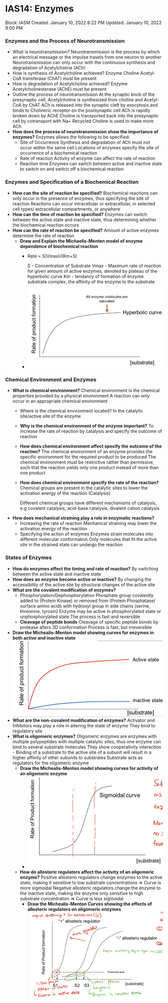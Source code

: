 # IAS14: Enzymes

Block: IASM
Created: January 10, 2022 8:22 PM
Updated: January 10, 2022 9:00 PM
### Enzymes and the Process of Neurotransmission
- What is neurotransmission?
    Neurotransmission is the process by which an electrical message or the impulse travels from one neuron to another
    Neurotransmission can only occur with the continuous synthesis and degradation of Acetylcholine (ACh)
- How is synthesis of Acetylcholine achieved?
    Enzyme Choline Acetyl-CoA transferase (ChAT) must be present
- How is degradation of Acetylcholine achieved?
    Enzyme Acetylcholinesterase (AChE) must be present
- Outline the process of neurotransmission
    At the synaptic knob of the presynaptic cell, Acetylcholine is synthesized from choline and Acetyl-CoA by ChAT
    ACh is released into the synaptic cleft by exocytosis and binds to Cholineric receptor on the postsynaptic cell
    ACh is rapidly broken down by AChE
    Choline is transported back into the presynaptic cell by cotransport with Na+
    Recycled Choline is used to make more ACh
- **How does the process of neurotransmission show the importance of enzymes?**
    Enzymes allows the following to be specified:
	- Site of Occurrence
	    Synthesis and degradation of ACh must not occur within the same cell
	    Locations of enzymes specify the site of occurrence of a biochemical reaction
	- Rate of reaction
	    Activity of enzyme can affect the rate of reaction
	- Reaction time
	    Enzymes can switch between active and inactive state to switch on and switch off a biochemical reaction
### Enzymes and Specification of a Biochemical Reaction
- **How can the site of reaction be specified?**
    Biochemical reactions can only occur in the presence of enzymes, thus specifying the site of reaction
    Reactions can occur intracellular or extracellular, in selected cell types/ extracellular compartments, or anywhere
- **How can the time of reaction be specified?**
    Enzymes can switch between the active state and inactive state, thus determining whether the biochemical reaction occurs
- **How can the rate of reaction be specified?**
    Amount of active enzymes determine the rate of reaction
	- **Draw and Explain the Michaelis-Menten model of enzyme dependence of biochemical reaction**
		- Rate = S(Vmax)/(Km+S)
		    
		    S - Concentration of Substrate
		    Vmax - Maximum rate of reaction for given amount of active enzymes, denoted by plateau of the hyperbolic curve
		    Km - tendancy of formation of enzyme substrate complex, the affinity of the enzyme to the substrate
		- ![Untitled](IAS14%20Enzymes%206e688a72500d4b14a1f33a4cea9cda9c/Untitled.jpeg)
### Chemical Environment and Enzymes
- **What is chemical environment?**
    Chemical environment is the chemical properties provided by a physical environment
    A reaction can only occur in an appropriate chemical environment
	- Where is the chemical environment located?
	    In the catalytic site/active site of the enzyme
	- **Why is the chemical environment of the enzyme important?**
	    To increase the rate of reaction by catalysis and specify the outcome of reaction
	- **How does chemical environment affect specify the outcome of the reaction?**
	    The chemical environment of an enzyme provides the specific environment for the required product to be produced
	    The chemical environment must be restrictive rather than permissive, such that the reaction yields only one product instead of more than one product
	- **How does chemical environment specify the rate of the reaction?**
	    Chemical groups are present in the catalytic sites to lower the activation energy of the reaction (Catalysis)
	    
	    Different chemical groups have different mechanisms of catalysis, e.g covalent catalysis, acid-base catalysis, divalent cation catalysis
- **How does mechanical straining play a role in enzymatic reactions?**
	- Increasing the rate of reaction
	    Mechanical straining may lower the activation energy of the reaction
	- Specifying the action of enzymes
	    Enzymes strain molecules into different molecular conformation
	    Only molecules that fit the active site in the strained state can undergo the reaction
### States of Enzymes
- **How do enzymes affect the timing and rate of reaction?**
    By switching between the active state and inactive state
- **How does an enzyme become active or inactive?**
    By changing the accessibility of the active site by structural changes of the active site
- **What are the covalent modification of enzymes?**
	- Phosphorylation/Dephosphorylation
	    Phosphate group covalently added to (Protein Kinase) or removed from (Protein Phosphatase) surface amino acids with hydroxyl group in side chains (serine, threonine, tyrosin)
	    Enzyme may be active in phosphorylated state or unphosphorylated state
	    The process is fast and reversible
	- **Cleavage of peptide bonds**
	    Cleavage of specific peptide bonds by protease alters 3D conformation
	    Process is fast, but irreversible
- **Draw the Michealis-Menton model showing curves for enzymes in both active and inactive state**
	    ![Untitled](IAS14%20Enzymes%206e688a72500d4b14a1f33a4cea9cda9c/Untitled.png)
- **What are the non-covalent modification of enzymes?**
    Activator and Inhibitors may play a role in altering the state of enzyme
    They bind to regulatory site
- **What is oligomeric enzymes?**
    Oligomeric enzymes are enzymes with multiple polypeptides with multiple catalytic sites, thus one enzyme can bind to several substrate molecules
    They show cooperativity interaction - Binding of a substrate to the active site of a subunit will result in a higher affinity of other subunits to substrates
    Substrate acts as regulators for the oligomeric enzyme
	- **Draw the Michealis-Menton model showing curves for activity of an oligomeric enzyme**
		- ![Untitled](IAS14%20Enzymes%206e688a72500d4b14a1f33a4cea9cda9c/Untitled%201.png)
	- **How do allosteric regulators affect the activity of an oligomeric enzyme?**
	    Positive allosteric regulators change enzymes to the active state, making it sensitive to low substrate concentrations ⇒ Curve is more sigmoidal
	    Negative allosteric regulators change the enzyme to the inactive state, making the enzyme only sensitive to high substrate concentration ⇒ Curve is less sigmoidal
		- **Draw the Michealis-Menton Curves showing the effects of allosteric regulators on oligomeric enzymes**
		    ![Untitled](IAS14%20Enzymes%206e688a72500d4b14a1f33a4cea9cda9c/Untitled%202.png)